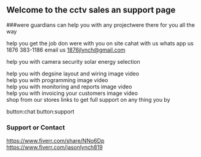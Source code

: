 ## Welcome to the cctv sales an support page 

###were guardians can help you with any projectwere there for you all the way

help you get the job don were with you on site cahat with us whats app us 1876 383-1186 
email us 1876jlynch@gmail.com

<p> help you with camera security solar energy selection </P>

<div>help you with degsine layout and wiring 
image video </div>


<div>help you with programming  
image video</div>

<div>help you with monitoring and reports 
image video</div>

<div>help you with invoicing your customers 
image video </div>


<div>shop from our stores links to get full support on any thing you by</div>


button:chat button:support 




### Support or Contact
https://www.fiverr.com/share/NNo6Dp
https://www.fiverr.com/jasonlynch819
